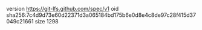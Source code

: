 version https://git-lfs.github.com/spec/v1
oid sha256:7c4d9d73e60d22371d3a065184bd175b6e0d8e4c8de97c28f415d37049c21661
size 1298
